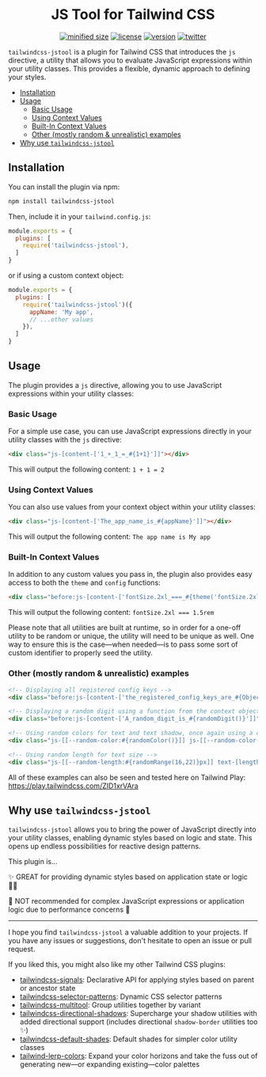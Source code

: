 <h1 align="center">JS Tool for Tailwind CSS</h1>

<div align="center">

[![minified size](https://img.shields.io/bundlephobia/min/tailwindcss-jstool)](https://bundlephobia.com/package/tailwindcss-jstool)
[![license](https://img.shields.io/github/license/brandonmcconnell/tailwindcss-jstool?label=license)](https://github.com/brandonmcconnell/tailwindcss-jstool/blob/main/LICENSE)
[![version](https://img.shields.io/npm/v/tailwindcss-jstool)](https://www.npmjs.com/package/tailwindcss-jstool)
[![twitter](https://img.shields.io/twitter/follow/branmcconnell)](https://twitter.com/branmcconnell)

</div>

`tailwindcss-jstool` is a plugin for Tailwind CSS that introduces the `js` directive, a utility that allows you to evaluate JavaScript expressions within your utility classes. This provides a flexible, dynamic approach to defining your styles.

- [Installation](#installation)
- [Usage](#usage)
  - [Basic Usage](#basic-usage)
  - [Using Context Values](#using-context-values)
  - [Built-In Context Values](#built-in-context-values)
  - [Other (mostly random \& unrealistic) examples](#other-mostly-random--unrealistic-examples)
- [Why use `tailwindcss-jstool`](#why-use-tailwindcss-jstool)

## Installation

You can install the plugin via npm:

```bash
npm install tailwindcss-jstool
```

Then, include it in your `tailwind.config.js`:

```js
module.exports = {
  plugins: [
    require('tailwindcss-jstool'),
  ]
}
```

or if using a custom context object:

```js
module.exports = {
  plugins: [
    require('tailwindcss-jstool')({
      appName: 'My app',
      // ...other values
    }),
  ]
}
```

## Usage

The plugin provides a `js` directive, allowing you to use JavaScript expressions within your utility classes:

### Basic Usage

For a simple use case, you can use JavaScript expressions directly in your utility classes with the `js` directive:

```html
<div class="js-[content-['1_+_1_=_#{1+1}']]"></div>
```

This will output the following content: `1 + 1 = 2`

### Using Context Values

You can also use values from your context object within your utility classes:

```html
<div class="js-[content-['The_app_name_is_#{appName}']]"></div>
```

This will output the following content: `The app name is My app`

### Built-In Context Values

In addition to any custom values you pass in, the plugin also provides easy access to both the `theme` and `config` functions:

```html
<div class="before:js-[content-['fontSize.2xl_===_#{theme('fontSize.2xl')}']]"></div>
```

This will output the following content: `fontSize.2xl === 1.5rem`

Please note that all utilities are built at runtime, so in order for a one-off utility to be random or unique, the utility will need to be unique as well. One way to ensure this is the case—when needed—is to pass some sort of custom identifier to properly seed the utility.

### Other (mostly random & unrealistic) examples

```html
<!-- Displaying all registered config keys -->
<div class="before:js-[content-['the_registered_config_keys_are_#{Object.keys(config()).join(',_')}']]"></div>

<!-- Displaying a random digit using a function from the context object -->
<div class="before:js-[content-['A_random_digit_is_#{randomDigit()}']]"></div>

<!-- Using random colors for text and text shadow, once again using a custom function from the context object -->
<div class="js-[[--random-color:#{randomColor()}]] js-[[--random-color-2:#{randomColor()}]] text-[--random-color] font-semibold [text-shadow:1px_2px_0_var(--random-color-2)]">Random_colors_ftw!</div>

<!-- Using random length for text size -->
<div class="js-[[--random-length:#{randomRange(16,22)}px]] text-[length:--random-length]">Random sizes too 🤯</div>
```

All of these examples can also be seen and tested here on Tailwind Play: https://play.tailwindcss.com/ZID1xrVAra

## Why use `tailwindcss-jstool`

`tailwindcss-jstool` allows you to bring the power of JavaScript directly into your utility classes, enabling dynamic styles based on logic and state. This opens up endless possibilities for reactive design patterns.

This plugin is…

✨ GREAT for providing dynamic styles based on application state or logic 👏🏼

😬 NOT recommended for complex JavaScript expressions or application logic due to performance concerns 👀

---

I hope you find `tailwindcss-jstool` a valuable addition to your projects. If you have any issues or suggestions, don't hesitate to open an issue or pull request.

If you liked this, you might also like my other Tailwind CSS plugins:
* [tailwindcss-signals](https://github.com/brandonmcconnell/tailwindcss-signals): Declarative API for applying styles based on parent or ancestor state
* [tailwindcss-selector-patterns](https://github.com/brandonmcconnell/tailwindcss-selector-patterns): Dynamic CSS selector patterns
* [tailwindcss-multitool](https://github.com/brandonmcconnell/tailwindcss-multitool): Group utilities together by variant
* [tailwindcss-directional-shadows](https://github.com/brandonmcconnell/tailwindcss-directional-shadows): Supercharge your shadow utilities with added directional support (includes directional `shadow-border` utilities too ✨)
* [tailwindcss-default-shades](https://github.com/brandonmcconnell/tailwindcss-default-shades): Default shades for simpler color utility classes
* [tailwind-lerp-colors](https://github.com/brandonmcconnell/tailwind-lerp-colors): Expand your color horizons and take the fuss out of generating new—or expanding existing—color palettes